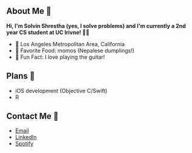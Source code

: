 ## About Me 👋
**Hi, I'm Solvin Shrestha (yes, I solve problems) and I'm currently a 2nd year CS student at UC Irivne! 🐜🍴**

- 📍 Los Angeles Metropolitan Area, California
- 🥟 Favorite Food: momos (Nepalese dumplings!)
- 🥁 Fun Fact: I love playing the guitar!

 
## Plans 📖
- iOS development (Objective C/Swift)
- R

## Contact Me 📱
- [Email](shresthasolvin@gmail.com)
- [LinkedIn](https://www.linkedin.com/in/ssolvin/)
- [Spotify](https://open.spotify.com/user/q8a6e672pdb24kyftxn2lo9qn)

<!--
**ssolvin/ssolvin** is a ✨ _special_ ✨ repository because its `README.md` (this file) appears on your GitHub profile.

Here are some ideas to get you started:

- 🔭 I’m currently working on ...
- 🌱 I’m currently learning ...
- 👯 I’m looking to collaborate on ...
- 🤔 I’m looking for help with ...
- 💬 Ask me about ...
- 📫 How to reach me: ...
- 😄 Pronouns: ...
- ⚡ Fun fact: ...
-->

